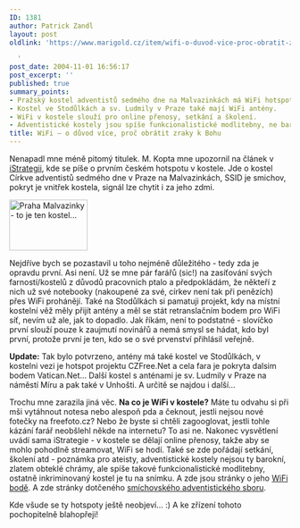```yaml
---
ID: 1381
author: Patrick Zandl
layout: post
oldlink: 'https://www.marigold.cz/item/wifi-o-duvod-vice-proc-obratit-zraky-k-bohu

  '
post_date: 2004-11-01 16:56:17
post_excerpt: ''
published: true
summary_points:
- Pražský kostel adventistů sedmého dne na Malvazinkách má WiFi hotspot smichov.
- Kostel ve Stodůlkách a sv. Ludmily v Praze také mají WiFi antény.
- WiFi v kostele slouží pro online přenosy, setkání a školení.
- Adventistické kostely jsou spíše funkcionalistické modlitebny, ne barokní chrámy.
title: WiFi – o důvod více, proč obrátit zraky k Bohu
---
```


<p>
Nenapadl mne méně pitomý titulek. M. Kopta mne upozornil na článek v <a href="http://www.istrategie.cz/detail.htm?id=48214">iStrategii</a>, kde se píše o prvním českém hotspotu v kostele. Jde o kostel Církve adventistů sedmého dne v Praze na Malvazinkách, SSID je smichov, pokryt je vnitřek kostela, signál lze chytit i za jeho zdmi. </p>

<div class="rightbox"><img src="/wp-content/uploads/1/20041101-adventisti.jpg" alt="Praha Malvazinky - to je ten kostel..." width="140" height="91" /></div>
<p>
Nejdříve bych se pozastavil u toho nejméně důležitého - tedy zda je opravdu první. Asi není. Už se mne pár farářů (sic!) na zasíťování svých farností/kostelů z důvodů pracovních ptalo a předpokládám, že někteří z nich už své notebooky (nakoupené za své, církev není tak při penězích) přes WiFi prohánějí. Také na Stodůlkách si pamatuji projekt, kdy na místní kostelní věž měly přijít antény a měl se stát retranslačním bodem pro WiFi síť, nevím už ale, jak to dopadlo. Jak říkám, není to podstatné - slovíčko první slouží pouze k zaujmutí novinářů a nemá smysl se hádat, kdo byl první, protože první je ten, kdo se o své prvenství přihlásil veřejně. </p>

<p>
<b>Update:</b> Tak bylo potvrzeno, antény má také kostel ve Stodůlkách, v kostelni vezi je hotspot projektu CZFree.Net a cela fara je pokryta
dalsim bodem Vatican.Net&#8230; Další kostel s anténami je sv. Ludmily v Praze na náměstí Míru a pak také v Unhošti. A určitě se najdou i další&#8230;</p>

<p>
Trochu mne zarazila jiná věc. <b>Na co je WiFi v kostele?</b> Máte tu odvahu si při mši vytáhnout notesa nebo alespoň pda a čeknout, jestli nejsou nové fotečky na freefoto.cz? Nebo že byste si chtěli zagooglovat, jestli tohle kázání farář neobšlehl někde na internetu? To asi ne. Nakonec vysvětlení uvádí sama iStrategie - v kostele se dělají online přenosy, takže aby se mohlo pohodlně streamovat, WiFi se hodí. Také se zde pořádají setkání, školení atd - poznámka pro ateisty, adventistické kostely nejsou ty barokní, zlatem obteklé chrámy, ale spíše takové funkcionalistické modlitebny, ostatně inkriminovaný kostel je tu na snímku. A zde jsou stránky o jeho <a href="http://www.awrstudio.cz/hotspot/">WiFi bodě</a>. A zde stránky dotčeného <a href="http://www.malvazinky.zde.cz/">smíchovského adventistického sboru</a>.</p>

<p>
Kde všude se ty hotspoty ještě neobjeví&#8230; :) A ke zřízení tohoto pochopitelně blahopřeji!
</p>